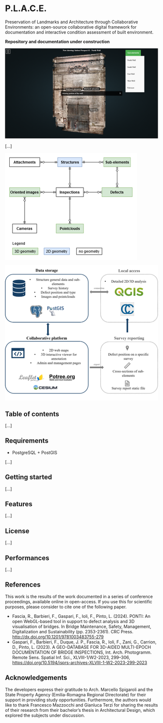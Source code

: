 # P.L.A.C.E.

Preservation of Landmarks and Architecture through Collaborative Environments: an open-source collaborative digital framework for documentation and interactive condition assessment of built environment.

**Repository and documentation under construction**

![Screenshot from the 3D viewer for collaborative interactive annotation of defects](./assets/img/potree-indoor-defects.png "Screenshot from the 3D viewer for collaborative interactive annotation of defects")

[...]

![Entity Relationship Diagram for the PLACE relational database](./assets/img/PLACE-ERD.png)

![Schema of the digital platform and its accessibility from external softwares](./assets/img/framework-design.png)

## Table of contents

[...]

## Requirements

* PostgreSQL + PostGIS

[...]

## Getting started

[...]

## Features

[...]

## License

[...]

## Performances

[...]

## References

This work is the results of the work documented in a series of conference proceedings, available online in open-access. If you use this for scientific purposes, please consider to cite one of the following paper.

* Fascia, R., Barbieri, F., Gaspari, F., Ioli, F., Pinto, L. (2024). PONTI: An open WebGL-based tool in support to defect analysis and 3D visualisation of bridges. In Bridge Maintenance, Safety, Management, Digitalization and Sustainability (pp. 2353-2361). CRC Press. http://dx.doi.org/10.1201/9781003483755-279
* Gaspari, F., Barbieri, F., Duque, J. P., Fascia, R., Ioli, F., Zani, G., Carrion, D., Pinto, L. (2023). A GEO-DATABASE FOR 3D-AIDED MULTI-EPOCH DOCUMENTATION OF BRIDGE INSPECTIONS, Int. Arch. Photogramm. Remote Sens. Spatial Inf. Sci., XLVIII-1/W2-2023, 299–306, https://doi.org/10.5194/isprs-archives-XLVIII-1-W2-2023-299-2023 

## Acknowledgements

The developers express their gratitude to Arch. Marcello Spigaroli and the State Property Agency (Emilia-Romagna Regional Directorate) for their support in providing study opportunities. Furthermore, the authors would like to thank Francesco Mazzocchi and Gianluca Terzi for sharing the results of their
research from their bachelor’s thesis in Architectural Design, which explored the subjects under discussion.

